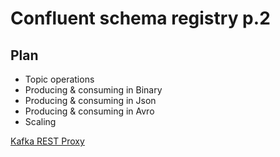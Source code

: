 # Confluent schema registry p.2
## Plan
* Topic operations
* Producing & consuming in Binary
* Producing & consuming in Json
* Producing & consuming in Avro
* Scaling 

[Kafka REST Proxy](https://docs.confluent.io/current/kafka-rest/docs/index.html)

